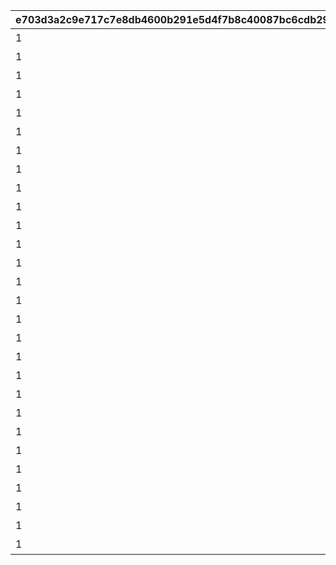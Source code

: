 |e703d3a2c9e717c7e8db4600b291e5d4f7b8c40087bc6cdb29829f88564b0136|9a1b475d4e9cb231648bd048b33b2e1d25ec6ec326b57a03098eca2cbb653b82|5c09f64b0ca6f5b1d2e42bed769b6a861fe3479fb7cfbc92c82b6508fa9aef0d|7f0959ef1ec0b9aaa7774f5674cdf53f1ce2ff9f61cd3ff78c194cedd8d69bef|92ed1929b87ad28acb5862f57ec7fd06a8ced96894c9cbb7cba4bd46cdcb539e|61f40647d84636c68da63b0598e416022a2b8b63779b6ed410bc3ba8d558fc71|f4f2cc07296b61bc660da97fbd166a829ee2c5b5cf48fc9f1fabc7ac730a4423|9f10becd9d24645bb2d38b804a68d45dac893fe333e201a14e321604ace208af|
| --- | --- | --- | --- | --- | --- | --- | --- |
|1|2030/04/24 14:59:59|2018/09/13 12:00:00|失われた記憶を求めて|7001|7|1|0|
|1|2030/04/24 14:59:59|2018/10/13 12:00:00|姉妹の絆と願いの塔|7002|7|2|0|
|1|2030/04/24 14:59:59|2018/11/14 12:00:00|スターたちの二重奏|7003|7|3|0|
|1|2030/04/24 14:59:59|2019/01/14 12:00:00|シスターズ・ブッキング|7004|7|4|0|
|1|2030/04/24 14:59:59|2019/03/14 12:00:00|あまのじゃくゴーストハウス|7005|7|5|0|
|1|2030/04/24 14:59:59|2019/05/13 12:00:00|二つの誇りは絆と共に|7006|7|6|0|
|1|2030/04/24 14:59:59|2019/07/15 12:00:00|冥風戦記外伝・吸血鬼伝承|7007|7|7|0|
|1|2030/04/24 14:59:59|2019/09/14 12:00:00|あまあま妹シューターズ！|7008|7|8|0|
|1|2030/04/24 14:59:59|2019/11/14 12:00:00|もふもふメルヘン珍道中|7009|7|9|0|
|1|2030/04/24 14:59:59|2020/01/14 12:00:00|ティーチャーズガイダンス|7010|7|10|0|
|1|2030/04/24 14:59:59|2020/03/12 12:00:00|忍剣珍道中|7011|7|11|0|
|1|2030/04/24 14:59:59|2020/05/14 12:00:00|すれちがいディスタンス|7012|7|12|0|
|1|2030/04/24 14:59:59|2020/07/14 12:00:00|ちぐはぐワーク&レスト|7013|7|13|0|
|1|2030/04/24 14:59:59|2020/09/15 12:00:00|レディの理想と大人の真実|7014|7|14|0|
|1|2030/04/24 14:59:59|2020/11/18 12:00:00|姉なる命題と博士の対偶|7015|7|15|0|
|1|2030/04/24 14:59:59|2021/01/18 12:00:00|追憶の歌姫と彷徨う幽霊|7016|7|16|0|
|1|2030/04/24 14:59:59|2021/03/18 12:00:00|美の探求者と女君の宴|7017|7|17|0|
|1|2030/04/24 14:59:59|2021/05/17 12:00:00|ドジ退散！　脱大凶大作戦|7018|7|18|0|
|1|2030/04/24 14:59:59|2021/07/16 12:00:00|軍人たちの合同任務|7019|7|19|0|
|1|2030/04/24 14:59:59|2021/09/16 12:00:00|笑いとたい焼きのから騒ぎ|7020|7|20|0|
|1|2030/04/24 14:59:59|2021/11/17 12:00:00|若き正義と大人の美学|7021|7|21|0|
|1|2030/04/24 14:59:59|2022/01/17 12:00:00|超能力×魔法＝超魔法少女|7022|7|22|0|
|1|2030/04/24 14:59:59|2022/03/17 12:00:00|チアアップ・ヒーローズ！|7023|7|23|0|
|1|2030/04/24 14:59:59|2022/06/17 12:00:00|変貌大妃と（元）悪徳商人|7024|7|24|0|
|1|2030/04/24 14:59:59|2022/10/18 12:00:00|激闘！　交わる竜獣の拳|7025|7|25|0|
|1|2030/04/24 14:59:59|2023/03/17 12:00:00|ロンリーガールズ交流会|7026|7|26|0|
|1|2030/04/24 14:59:59|2023/09/19 12:00:00|悪党たちの大珍道中|7027|7|27|0|
|1|2030/04/24 14:59:59|2024/04/17 12:00:00|ルナティック・ラビリンス|7028|7|28|0|